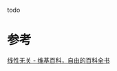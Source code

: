 
todo

# 参考
[线性无关 - 维基百科，自由的百科全书](https://zh.wikipedia.org/zh-cn/%E7%B7%9A%E6%80%A7%E7%84%A1%E9%97%9C)
